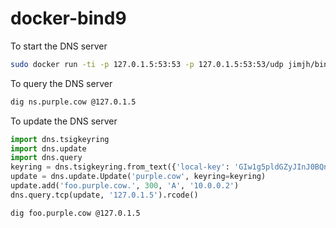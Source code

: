 # docker-bind9

To start the DNS server

```bash
sudo docker run -ti -p 127.0.1.5:53:53 -p 127.0.1.5:53:53/udp jimjh/bind9:latest
```

To query the DNS server

```bash
dig ns.purple.cow @127.0.1.5
```

To update the DNS server

```python
import dns.tsigkeyring
import dns.update
import dns.query
keyring = dns.tsigkeyring.from_text({'local-key': 'GIw1g5pldGZyJInJ0BQn6PyUckIDYNYz4R4nCFj7C5a+RIyDuFe+h92P yBdMnOxV3tL1MR967+hudwEX0yo93w=='})
update = dns.update.Update('purple.cow', keyring=keyring)
update.add('foo.purple.cow.', 300, 'A', '10.0.0.2')
dns.query.tcp(update, '127.0.1.5').rcode()
```

```bash
dig foo.purple.cow @127.0.1.5
```
